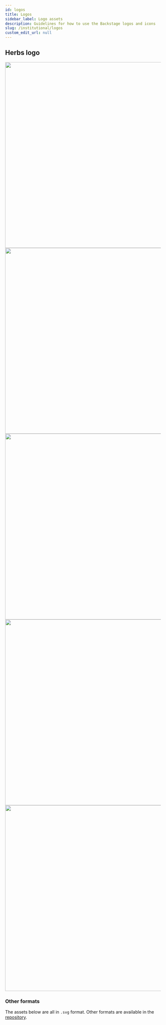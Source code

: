 ```yaml
---
id: logos
title: Logos
sidebar_label: Logo assets
description: Guidelines for how to use the Backstage logos and icons
slug: /institutional/logos
custom_edit_url: null
---
```


## Herbs logo

<a href="https://raw.githubusercontent.com/herbsjs/herbsjs.github.io/master/static/assets/herbs_logo.svg">
  <img src="https://raw.githubusercontent.com/herbsjs/herbsjs.github.io/master/static/assets/herbs_logo.svg" width="600" />
</a>

<a href="https://raw.githubusercontent.com/herbsjs/herbsjs.github.io/master/static/assets/herbs_logo_slogan.svg">
  <img src="https://raw.githubusercontent.com/herbsjs/herbsjs.github.io/master/static/assets/herbs_logo_slogan.svg" width="600" />
</a>

<a href="https://raw.githubusercontent.com/herbsjs/herbsjs.github.io/master/static/assets/logo_black.svg">
  <img src="https://raw.githubusercontent.com/herbsjs/herbsjs.github.io/master/static/assets/logo_black.svg" width="600" />
</a>

<a href="https://raw.githubusercontent.com/herbsjs/herbsjs.github.io/master/static/assets/logo_black.svg">
  <img src="https://raw.githubusercontent.com/herbsjs/herbsjs.github.io/master/static/assets/logo_black.svg" width="600" />
</a>

<a href="https://raw.githubusercontent.com/herbsjs/herbsjs.github.io/master/static/assets/logo_slogan_white.svg">
  <img src="https://raw.githubusercontent.com/herbsjs/herbsjs.github.io/master/static/assets/logo_slogan_white.svg" width="600"  style={{background : 'black'}} />
</a>


###  Other formats

The assets below are all in `.svg` format. Other formats are available in the
[repository](https://github.com/herbsjs/herbsjs.github.io/tree/master/static/assets).
